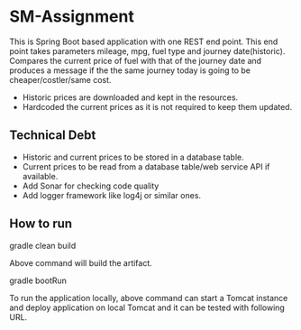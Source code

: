 # SM-Assignment
This is Spring Boot based application with one REST end point. This end point takes parameters
mileage, mpg, fuel type and journey date(historic). Compares the current price of fuel with that of the journey date and produces a message if the the same journey today is going to be cheaper/costler/same cost.

 - Historic prices are downloaded and kept in the resources.
 - Hardcoded the current prices as it is not required to keep them updated.

## Technical Debt
- Historic and current prices to be stored in a database table.
- Current prices to be read from a database table/web service API if available.
- Add Sonar for checking code quality
- Add logger framework like log4j or similar ones.

## How to run

gradle clean build

Above command will build the artifact.


gradle bootRun

To run the application locally, above command can start a Tomcat instance and deploy application on local Tomcat and it can be tested with following URL.
